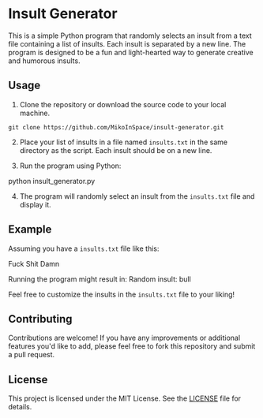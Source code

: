 # Insult Generator

This is a simple Python program that randomly selects an insult from a text file containing a list of insults. Each insult is separated by a new line. The program is designed to be a fun and light-hearted way to generate creative and humorous insults.

## Usage

1. Clone the repository or download the source code to your local machine.

`git clone https://github.com/MikoInSpace/insult-generator.git`

2. Place your list of insults in a file named `insults.txt` in the same directory as the script. Each insult should be on a new line.

3. Run the program using Python:

python insult_generator.py

4. The program will randomly select an insult from the `insults.txt` file and display it.

## Example

Assuming you have a `insults.txt` file like this:

Fuck
Shit
Damn

Running the program might result in:
Random insult: bull


Feel free to customize the insults in the `insults.txt` file to your liking!

## Contributing

Contributions are welcome! If you have any improvements or additional features you'd like to add, please feel free to fork this repository and submit a pull request.

## License

This project is licensed under the MIT License. See the [LICENSE](LICENSE) file for details.



